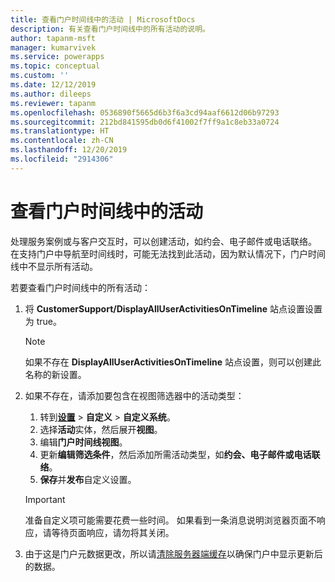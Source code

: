 ```yaml
---
title: 查看门户时间线中的活动 | MicrosoftDocs
description: 有关查看门户时间线中的所有活动的说明。
author: tapanm-msft
manager: kumarvivek
ms.service: powerapps
ms.topic: conceptual
ms.custom: ''
ms.date: 12/12/2019
ms.author: dileeps
ms.reviewer: tapanm
ms.openlocfilehash: 0536890f5665d6b3f6a3cd94aaf6612d06b97293
ms.sourcegitcommit: 212bd841595db0d6f41002f7ff9a1c8eb33a0724
ms.translationtype: HT
ms.contentlocale: zh-CN
ms.lasthandoff: 12/20/2019
ms.locfileid: "2914306"
---
```

# <a name="view-activities-in-a-portal-timeline"></a>查看门户时间线中的活动

处理服务案例或与客户交互时，可以创建活动，如约会、电子邮件或电话联络。 在支持门户中导航至时间线时，可能无法找到此活动，因为默认情况下，门户时间线中不显示所有活动。 

若要查看门户时间线中的所有活动： 

1. 将 **CustomerSupport/DisplayAllUserActivitiesOnTimeline** 站点设置设置为 true。  
    
    > [!NOTE]
    > 如果不存在 **DisplayAllUserActivitiesOnTimeline** 站点设置，则可以创建此名称的新设置。

2. 如果不存在，请添加要包含在视图筛选器中的活动类型：  
    1. 转到[**设置**](https://docs.microsoft.com/power-platform/admin/admin-settings#app-settings) > **自定义** > **自定义系统**。
    2. 选择**活动**实体，然后展开**视图**。
    3. 编辑**门户时间线视图**。
    4. 更新**编辑筛选条件**，然后添加所需活动类型，如**约会、电子邮件或电话联络**。
    5. **保存**并**发布**自定义设置。 

    > [!IMPORTANT]
    > 准备自定义项可能需要花费一些时间。 如果看到一条消息说明浏览器页面不响应，请等待页面响应，请勿将其关闭。

3. 由于这是门户元数据更改，所以请[清除服务器端缓存](../admin/clear-server-side-cache.md)以确保门户中显示更新后的数据。
